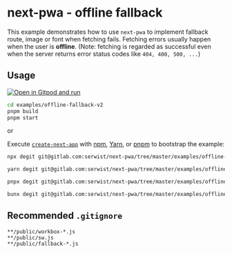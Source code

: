 # next-pwa - offline fallback

This example demonstrates how to use `next-pwa` to implement fallback route, image or font when fetching fails. Fetching errors usually happen when the user is **offline**. (Note: fetching is regarded as successful even when the server returns error status codes like `404, 400, 500, ...`)

## Usage

[![Open in Gitpod and run](https://img.shields.io/badge/Open%20In-Gitpod.io-%231966D2?style=for-the-badge&logo=gitpod)](https://gitpod.io/#https://gitlab.com/serwist/next-pwa/)

```bash
cd examples/offline-fallback-v2
pnpm build
pnpm start
```

or

Execute [`create-next-app`](https://github.com/vercel/next.js/tree/canary/packages/create-next-app) with [npm](https://docs.npmjs.com/cli/init), [Yarn](https://yarnpkg.com/lang/en/docs/cli/create/), or [pnpm](https://pnpm.io) to bootstrap the example:

```bash
npx degit git@gitlab.com:serwist/next-pwa/tree/master/examples/offline-fallback-v2 offline-fallback-app
```

```bash
yarn degit git@gitlab.com:serwist/next-pwa/tree/master/examples/offline-fallback-v2 offline-fallback-app
```

```bash
pnpx degit git@gitlab.com:serwist/next-pwa/tree/master/examples/offline-fallback-v2 offline-fallback-app
```

```bash
bunx degit git@gitlab.com:serwist/next-pwa/tree/master/examples/offline-fallback-v2 offline-fallback-app
```

## Recommended `.gitignore`

```gitignore
**/public/workbox-*.js
**/public/sw.js
**/public/fallback-*.js
```
